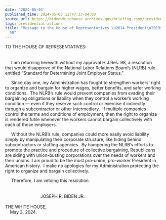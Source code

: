 ```yaml
---
date: '2024-05-03'
published_time: 2024-05-03 12:47:33-04:00
source_url: https://bidenwhitehouse.archives.gov/briefing-room/presidential-actions/2024/05/03/message-to-the-house-of-representatives-presidents-veto-of-h-j-res-98/
tags: presidential-actions
title: "Message to the House of Representatives \u2014 President\u2019s Veto of H.J.Res.\_\
  98"
---
```

 
TO THE HOUSE OF REPRESENTATIVES:  
   
   
     I am returning herewith without my approval H.J.Res. 98,
a resolution that would disapprove of the National Labor Relations
Board’s (NLRB) rule entitled “Standard for Determining Joint Employer
Status.”

     Since day one, my Administration has fought to strengthen workers’
right to organize and bargain for higher wages, better benefits, and
safer working conditions.  The NLRB’s rule would prevent companies from
evading their bargaining obligations or liability when they control a
worker’s working condition — even if they reserve such control or
exercise it indirectly through a subcontractor or other intermediary.
 If multiple companies control the terms and conditions of employment,
then the right to organize is rendered futile whenever the workers
cannot bargain collectively with each of those employers.

     Without the NLRB’s rule, companies could more easily avoid
liability simply by manipulating their corporate structure, like hiding
behind subcontractors or staffing agencies.  By hampering the NLRB’s
efforts to promote the practice and procedure of collective bargaining,
Republicans are siding with union-busting corporations over the needs of
workers and their unions. I am proud to be the most pro-union,
pro-worker President in American history.  I make no apologies for my
Administration protecting the right to organize and bargain
collectively.

     Therefore, I am vetoing this resolution.  
   
   
                             JOSEPH R. BIDEN JR.  
   
THE WHITE HOUSE,  
    May 3, 2024.
